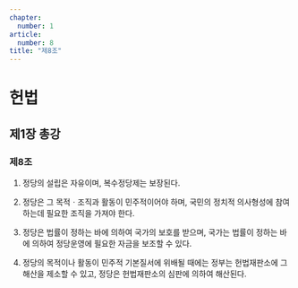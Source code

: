 ```yaml
---
chapter:
  number: 1
article:
  number: 8
title: "제8조"
---
```

# 헌법

## 제1장 총강

### 제8조

1. 정당의 설립은 자유이며, 복수정당제는 보장된다.

2. 정당은 그 목적ㆍ조직과 활동이 민주적이어야 하며, 국민의 정치적 의사형성에 참여하는데 필요한 조직을 가져야 한다.

3. 정당은 법률이 정하는 바에 의하여 국가의 보호를 받으며, 국가는 법률이 정하는 바에 의하여 정당운영에 필요한 자금을 보조할 수 있다.

4. 정당의 목적이나 활동이 민주적 기본질서에 위배될 때에는 정부는 헌법재판소에 그 해산을 제소할 수 있고, 정당은 헌법재판소의 심판에 의하여 해산된다.
